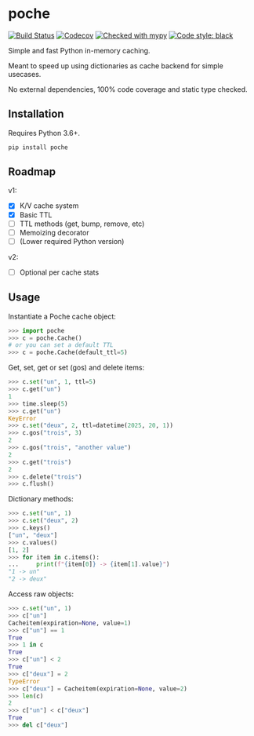 # poche

[![Build Status](https://travis-ci.org/etienne-napoleone/poche.svg?branch=develop)](https://travis-ci.org/etienne-napoleone/poche)
[![Codecov](https://codecov.io/gh/etienne-napoleone/poche/branch/develop/graph/badge.svg)](https://codecov.io/gh/etienne-napoleone/poche)
[![Checked with mypy](http://www.mypy-lang.org/static/mypy_badge.svg)](http://mypy-lang.org/)
[![Code style: black](https://img.shields.io/badge/code%20style-black-000000.svg)](https://github.com/psf/black)

Simple and fast Python in-memory caching.

Meant to speed up using dictionaries as cache backend for simple usecases.

No external dependencies, 100% code coverage and static type checked.

## Installation

Requires Python 3.6+.

```bash
pip install poche
```

## Roadmap

v1:

- [x] K/V cache system
- [x] Basic TTL
- [ ] TTL methods (get, bump, remove, etc)
- [ ] Memoizing decorator
- [ ] (Lower required Python version)

v2:

- [ ] Optional per cache stats

## Usage

Instantiate a Poche cache object:

```python
>>> import poche
>>> c = poche.Cache()
# or you can set a default TTL
>>> c = poche.Cache(default_ttl=5)
```

Get, set, get or set (gos) and delete items:

```python
>>> c.set("un", 1, ttl=5)
>>> c.get("un")
1
>>> time.sleep(5)
>>> c.get("un")
KeyError
>>> c.set("deux", 2, ttl=datetime(2025, 20, 1)) 
>>> c.gos("trois", 3)
2
>>> c.gos("trois", "another value")
2
>>> c.get("trois")
2
>>> c.delete("trois")
>>> c.flush()
```

Dictionary methods:

```python
>>> c.set("un", 1)
>>> c.set("deux", 2)
>>> c.keys()
["un", "deux"]
>>> c.values()
[1, 2]
>>> for item in c.items():
...     print(f"{item[0]} -> {item[1].value}")
"1 -> un"
"2 -> deux"
```

Access raw objects:

```Python
>>> c.set("un", 1)
>>> c["un"]
Cacheitem(expiration=None, value=1)
>>> c["un"] == 1
True
>>> 1 in c
True
>>> c["un"] < 2
True
>>> c["deux"] = 2
TypeError
>>> c["deux"] = Cacheitem(expiration=None, value=2)
>>> len(c)
2
>>> c["un"] < c["deux"]
True
>>> del c["deux"]
```
